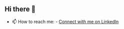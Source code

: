 ## Hi there 👋


- 📫 How to reach me: -  [Connect with me on LinkedIn](https://www.linkedin.com/mohanaraman29/)
